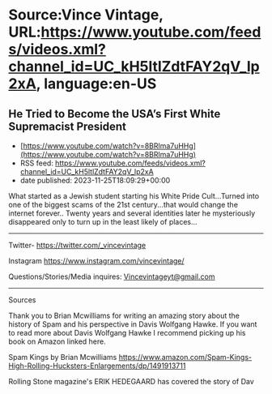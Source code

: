 # Source:Vince Vintage, URL:https://www.youtube.com/feeds/videos.xml?channel_id=UC_kH5ltlZdtFAY2qV_lp2xA, language:en-US

## He Tried to Become the USA’s First White Supremacist President
 - [https://www.youtube.com/watch?v=8BRlma7uHHg](https://www.youtube.com/watch?v=8BRlma7uHHg)
 - RSS feed: https://www.youtube.com/feeds/videos.xml?channel_id=UC_kH5ltlZdtFAY2qV_lp2xA
 - date published: 2023-11-25T18:09:29+00:00

What started as a Jewish student starting his White Pride Cult...Turned into one of the biggest scams of the 21st century...that would change the internet forever..
Twenty years and several identities later he mysteriously disappeared only to turn up in the least likely of places...

____________________________________________________________

Twitter- https://twitter.com/_vincevintage

Instagram https://www.instagram.com/vincevintage/

Questions/Stories/Media inquires: Vincevintageyt@gmail.com

_____________________________________________________________

Sources

Thank you to Brian Mcwilliams for writing an amazing story about the history of Spam and his perspective in Davis Wolfgang Hawke. If you want to read more about Davis Wolfgang Hawke I recommend picking up his book on Amazon linked here.

Spam Kings by Brian Mcwilliams 
https://www.amazon.com/Spam-Kings-High-Rolling-Hucksters-Enlargements/dp/1491913711


Rolling Stone magazine's ERIK HEDEGAARD has covered the story of Dav

